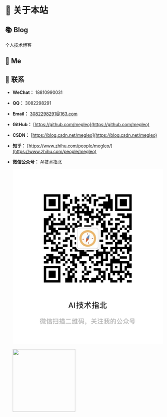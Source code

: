 # 🎉 关于本站

## 📚 Blog

个人技术博客

## 🐼 Me

## 💌 联系

- **WeChat：** 18810990031

- **QQ：** 3082298291

- **Email：** 3082298291@163.com

- **GitHub：** [https://github.com/megleo](https://github.com/megleo)

- **CSDN：** [https://blog.csdn.net/megleo](https://blog.csdn.net/megleo)

- **知乎：** [https://www.zhihu.com/people/megleo/](https://www.zhihu.com/people/megleo)

- **微信公众号：** AI技术指北

  ![weixingongzhonghao.png](images/weixingongzhonghao.png)
  
  
  
  <div ><img src="" width="200" height="200" /></div>